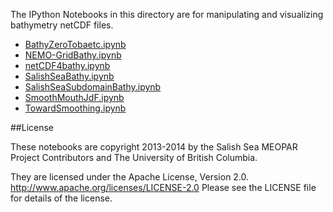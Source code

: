 The IPython Notebooks in this directory are for manipulating
and visualizing bathymetry netCDF files.

* [BathyZeroTobaetc.ipynb](http://nbviewer.ipython.org/urls/bitbucket.org/salishsea/tools/raw/tip/bathymetry/BathyZeroTobaetc.ipynb)
* [NEMO-GridBathy.ipynb](http://nbviewer.ipython.org/urls/bitbucket.org/salishsea/tools/raw/tip/bathymetry/NEMO-GridBathy.ipynb)
* [netCDF4bathy.ipynb](http://nbviewer.ipython.org/urls/bitbucket.org/salishsea/tools/raw/tip/bathymetry/netCDF4bathy.ipynb)
* [SalishSeaBathy.ipynb](http://nbviewer.ipython.org/urls/bitbucket.org/salishsea/tools/raw/tip/bathymetry/SalishSeaBathy.ipynb)
* [SalishSeaSubdomainBathy.ipynb](http://nbviewer.ipython.org/urls/bitbucket.org/salishsea/tools/raw/tip/bathymetry/SalishSeaSubdomainBathy.ipynb)
* [SmoothMouthJdF.ipynb](http://nbviewer.ipython.org/urls/bitbucket.org/salishsea/tools/raw/tip/bathymetry/SmoothMouthJdF.ipynb)
* [TowardSmoothing.ipynb](http://nbviewer.ipython.org/urls/bitbucket.org/salishsea/tools/raw/tip/bathymetry/TowardSmoothing.ipynb)

##License

These notebooks are copyright 2013-2014
by the Salish Sea MEOPAR Project Contributors
and The University of British Columbia.

They are licensed under the Apache License, Version 2.0.
http://www.apache.org/licenses/LICENSE-2.0
Please see the LICENSE file for details of the license.
